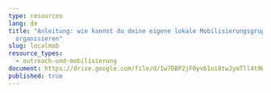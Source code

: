 ```yaml
---
type: resources
lang: de
title: "Anleitung: wie kannst du deine eigene lokale Mobilisierungsgruppe
  organisieren"
slug: localmob
resource_types:
  - outreach-und-mobilisierung
document: https://drive.google.com/file/d/1w7DBP2jFOyvb1ui8twJymTll4t9WeTrz/view?usp=sharing
published: true
---
```

